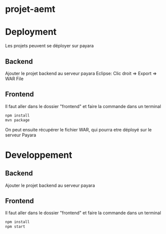 # projet-aemt

# Deployment
Les projets peuvent se déployer sur payara

## Backend
Ajouter le projet backend au serveur payara
Eclipse:
Clic droit => Export => WAR File
## Frontend
Il faut aller dans le dossier "frontend" et faire la commande dans un terminal
```bash
npm install
mvn package
```
On peut ensuite récupérer le fichier WAR, qui pourra etre déployé sur le serveur Payara

# Developpement
## Backend
Ajouter le projet backend au serveur payara

## Frontend
Il faut aller dans le dossier "frontend" et faire la commande dans un terminal
```bash
npm install
npm start
```